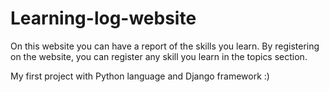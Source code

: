 # Learning-log-website
On this website you can have a report of the skills you learn. By registering on the website, you can register any skill you learn in the topics section.

My first project with Python language and Django framework :)
